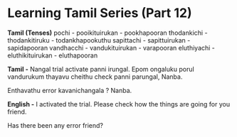 # Learning Tamil Series (Part 12)

**Tamil (Tenses)** 
pochi - pooikituirukan - pookhapooran
thodankichi - thodankitiruku - todankhapookuthu
sapittachi - sapittuirukan - sapidapooran
vandhacchi - vandukituirukan - varapooran
eluthiyachi - eluthikituirukan - eluthapooran

**Tamil -** Nangal trial activate panni irungal.  Epom ongaluku porul vandurukum thayavu cheithu check panni parungal, Nanba. 

Enthavathu error kavanichangala ? Nanba. 

**English -** I activated the trial. Please check how the things are going for you friend.

Has there been any error friend?